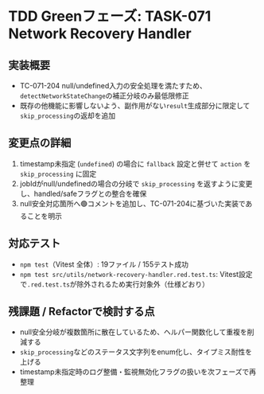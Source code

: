# TDD Greenフェーズ: TASK-071 Network Recovery Handler

## 実装概要

- TC-071-204 null/undefined入力の安全処理を満たすため、`detectNetworkStateChange`の補正分岐のみ最低限修正
- 既存の他機能に影響しないよう、副作用がない`result`生成部分に限定して`skip_processing`の返却を追加

## 変更点の詳細

1. timestamp未指定 (`undefined`) の場合に `fallback` 設定と併せて `action` を `skip_processing` に固定
2. jobIdがnull/undefinedの場合の分岐で `skip_processing` を返すように変更し、handled/safeフラグとの整合を確保
3. null安全対応箇所へ🟢コメントを追加し、TC-071-204に基づいた実装であることを明示

## 対応テスト

- `npm test`（Vitest 全体）: 19ファイル / 155テスト成功
- `npm test src/utils/network-recovery-handler.red.test.ts`: Vitest設定で`.red.test.ts`が除外されるため実行対象外（仕様どおり）

## 残課題 / Refactorで検討する点

- null安全分岐が複数箇所に散在しているため、ヘルパー関数化して重複を削減する
- `skip_processing`などのステータス文字列をenum化し、タイプミス耐性を上げる
- timestamp未指定時のログ整備・監視無効化フラグの扱いを次フェーズで再整理
